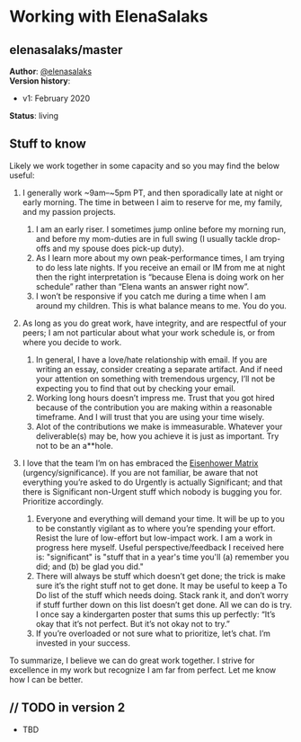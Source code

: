 
# Working with ElenaSalaks

## elenasalaks/master

**Author**: [@elenasalaks](https://twitter.com/elenasalaks) \
**Version history**:
* v1: 	February 2020

**Status**: living 

## Stuff to know


Likely we work together in some capacity and so you may find the below useful:

1. I generally work ~9am–~5pm PT, and then sporadically late at night or early morning. The time in between I aim to reserve for me, my family, and my passion projects.
    1. I am an early riser. I sometimes jump online before my morning run, and before my mom-duties are in full swing (I usually tackle drop-offs and my spouse does pick-up duty). 
    1. As I learn more about my own peak-performance times, I am trying to do less late nights. If you receive an email or IM from me at night then the right interpretation is “because Elena is doing work on her schedule” rather than “Elena wants an answer right now”.
    1. I won’t be responsive if you catch me during a time when I am around my children. This is what balance means to me. You do you.



1. As long as you do great work, have integrity, and are respectful of your peers; I am not particular about what your work schedule is, or from where you decide to work. 
    1. In general, I have a love/hate relationship with email. If you are writing an essay, consider creating a separate artifact. And if need your attention on something with tremendous urgency, I’ll not be expecting you to find that out by checking your email.
    1.	Working long hours doesn’t impress me. Trust that you got hired because of the contribution you are making within a reasonable timeframe. And I will trust that you are using your time wisely. 
    1. Alot of the contributions we make is immeasurable. Whatever your deliverable(s) may be, how you achieve it is just as important. Try not to be an a**hole.


1. I love that the team I’m on has embraced the [Eisenhower Matrix](http://www.eisenhower.me/eisenhower-matrix/)    (urgency/significance). If you are not familiar, be aware that not everything you’re asked to do Urgently is actually Significant; and that there is Significant non-Urgent stuff which nobody is bugging you for. Prioritize accordingly.
    1. Everyone and everything will demand your time. It will be up to you to be constantly vigilant as to where you’re spending your effort. Resist the lure of low-effort but low-impact work. I am a work in progress here myself.  Useful perspective/feedback I received here is: "significant" is "stuff that in a year's time you'll (a) remember you did; and (b) be glad you did."
    1. There will always be stuff which doesn’t get done; the trick is make sure it’s the right stuff not to get done. It may be useful to keep a To Do list of the stuff which needs doing. Stack rank it, and don’t worry if stuff further down on this list doesn’t get done. All we can do is try. I once say a kindergarten poster that sums this up perfectly: “It’s okay that it’s not perfect. But it’s not okay not to try.”
    1. If you’re overloaded or not sure what to prioritize, let’s chat. I’m invested in your success.

To summarize, I believe we can do great work together. I strive for excellence in my work but recognize I am far from perfect. Let me know how I can be better. 

## // TODO in version 2

*   TBD
